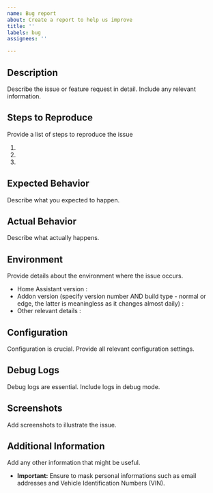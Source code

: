 ```yaml
---
name: Bug report
about: Create a report to help us improve
title: ''
labels: bug
assignees: ''

---
```


## Description

Describe the issue or feature request in detail. Include any relevant information.

## Steps to Reproduce

Provide a list of steps to reproduce the issue

1. 
2. 
3. 

## Expected Behavior
Describe what you expected to happen.

## Actual Behavior

Describe what actually happens.

## Environment
Provide details about the environment where the issue occurs.
- Home Assistant version : 
- Addon version (specify version number AND build type - normal or edge, the latter is meaningless as it changes almost daily) :
- Other relevant details : 

## Configuration

Configuration is crucial. Provide all relevant configuration settings.

## Debug Logs

Debug logs are essential. Include logs in debug mode.

## Screenshots
Add screenshots to illustrate the issue.

## Additional Information
Add any other information that might be useful.
- **Important:** Ensure to mask personal informations such as email addresses and Vehicle Identification Numbers (VIN).